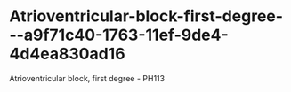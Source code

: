 # Atrioventricular-block-first-degree---a9f71c40-1763-11ef-9de4-4d4ea830ad16
Atrioventricular block, first degree - PH113
